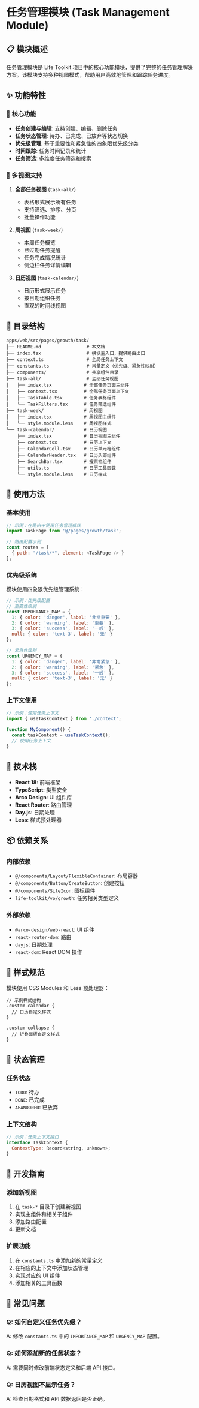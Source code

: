 # 任务管理模块 (Task Management Module)

## 📋 模块概述

任务管理模块是 Life Toolkit 项目中的核心功能模块，提供了完整的任务管理解决方案。该模块支持多种视图模式，帮助用户高效地管理和跟踪任务进度。

## ✨ 功能特性

### 🎯 核心功能
- **任务创建与编辑**: 支持创建、编辑、删除任务
- **任务状态管理**: 待办、已完成、已放弃等状态切换
- **优先级管理**: 基于重要性和紧急性的四象限优先级分类
- **时间跟踪**: 任务时间记录和统计
- **任务筛选**: 多维度任务筛选和搜索

### 📅 多视图支持
1. **全部任务视图** (`task-all/`)
   - 表格形式展示所有任务
   - 支持筛选、排序、分页
   - 批量操作功能

2. **周视图** (`task-week/`)
   - 本周任务概览
   - 已过期任务提醒
   - 任务完成情况统计
   - 侧边栏任务详情编辑

3. **日历视图** (`task-calendar/`)
   - 日历形式展示任务
   - 按日期组织任务
   - 直观的时间线视图

## 📁 目录结构

```
apps/web/src/pages/growth/task/
├── README.md                 # 本文档
├── index.tsx                 # 模块主入口，提供路由出口
├── context.ts                # 全局任务上下文
├── constants.ts              # 常量定义（优先级、紧急性映射）
├── components/               # 共享组件目录
├── task-all/                 # 全部任务视图
│   ├── index.tsx            # 全部任务页面主组件
│   ├── context.tsx          # 全部任务页面上下文
│   ├── TaskTable.tsx        # 任务表格组件
│   └── TaskFilters.tsx      # 任务筛选组件
├── task-week/               # 周视图
│   ├── index.tsx            # 周视图主组件
│   └── style.module.less    # 周视图样式
└── task-calendar/           # 日历视图
    ├── index.tsx            # 日历视图主组件
    ├── context.tsx          # 日历上下文
    ├── CalendarCell.tsx     # 日历单元格组件
    ├── CalendarHeader.tsx   # 日历头部组件
    ├── SearchBar.tsx        # 搜索栏组件
    ├── utils.ts             # 日历工具函数
    └── style.module.less    # 日历样式
```

## 🚀 使用方法

### 基本使用

```javascript
// 示例：在路由中使用任务管理模块
import TaskPage from '@/pages/growth/task';

// 路由配置示例
const routes = [
  { path: "/task/*", element: <TaskPage /> }
];
```

### 优先级系统

模块使用四象限优先级管理系统：

```javascript
// 示例：优先级配置
// 重要性级别
const IMPORTANCE_MAP = {
  1: { color: 'danger', label: '非常重要' },
  2: { color: 'warning', label: '重要' },
  3: { color: 'success', label: '一般' },
  null: { color: 'text-3', label: '无' }
};

// 紧急性级别
const URGENCY_MAP = {
  1: { color: 'danger', label: '非常紧急' },
  2: { color: 'warning', label: '紧急' },
  3: { color: 'success', label: '一般' },
  null: { color: 'text-3', label: '无' }
};
```

### 上下文使用

```javascript
// 示例：使用任务上下文
import { useTaskContext } from './context';

function MyComponent() {
  const taskContext = useTaskContext();
  // 使用任务上下文
}
```

## 🔧 技术栈

- **React 18**: 前端框架
- **TypeScript**: 类型安全
- **Arco Design**: UI 组件库
- **React Router**: 路由管理
- **Day.js**: 日期处理
- **Less**: 样式预处理器

## 📦 依赖关系

### 内部依赖
- `@/components/Layout/FlexibleContainer`: 布局容器
- `@/components/Button/CreateButton`: 创建按钮
- `@/components/SiteIcon`: 图标组件
- `life-toolkit/vo/growth`: 任务相关类型定义

### 外部依赖
- `@arco-design/web-react`: UI 组件
- `react-router-dom`: 路由
- `dayjs`: 日期处理
- `react-dom`: React DOM 操作

## 🎨 样式规范

模块使用 CSS Modules 和 Less 预处理器：

```less
// 示例样式结构
.custom-calendar {
  // 日历自定义样式
}

.custom-collapse {
  // 折叠面板自定义样式
}
```

## 🔄 状态管理

### 任务状态
- `TODO`: 待办
- `DONE`: 已完成  
- `ABANDONED`: 已放弃

### 上下文结构
```javascript
// 示例：任务上下文接口
interface TaskContext {
  ContextType: Record<string, unknown>;
}
```

## 📝 开发指南

### 添加新视图
1. 在 `task-*` 目录下创建新视图
2. 实现主组件和相关子组件
3. 添加路由配置
4. 更新文档

### 扩展功能
1. 在 `constants.ts` 中添加新的常量定义
2. 在相应的上下文中添加状态管理
3. 实现对应的 UI 组件
4. 添加相关的工具函数

## 🐛 常见问题

### Q: 如何自定义任务优先级？
A: 修改 `constants.ts` 中的 `IMPORTANCE_MAP` 和 `URGENCY_MAP` 配置。

### Q: 如何添加新的任务状态？
A: 需要同时修改前端状态定义和后端 API 接口。

### Q: 日历视图不显示任务？
A: 检查日期格式和 API 数据返回是否正确。